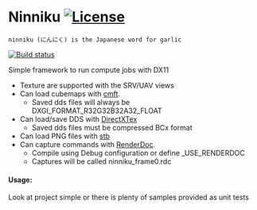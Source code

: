 ﻿# Ninniku [![License](https://img.shields.io/badge/license-MIT-blue.svg)](https://github.com/kittikun/takoyaki/blob/master/LICENSE)

```ninniku (にんにく) is the Japanese word for garlic```

[![Build status](https://ci.appveyor.com/api/projects/status/9wne2qsbsihhxnxd/branch/develop?svg=true)](https://ci.appveyor.com/project/kittikun/ninniku/branch/develop)

Simple framework to run compute jobs with DX11
- Texture are supported with the SRV/UAV views
- Can load cubemaps with [cmft](https://github.com/dariomanesku/cmft).
  * Saved dds files will always be DXGI_FORMAT_R32G32B32A32_FLOAT
- Can load/save DDS with [DirectXTex](https://github.com/Microsoft/DirectXTex)
  * Saved dds files must be compressed BCx format
- Can load PNG files with [stb](https://github.com/nothings/stb)
- Can capture commands with [RenderDoc](https://renderdoc.org/).
  * Compile using Debug configuration or define _USE_RENDERDOC
  * Captures will be called ninniku_frame0.rdc

#### Usage:
Look at project simple or there is plenty of samples provided as unit tests